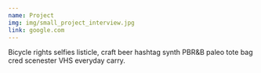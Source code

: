 ```yaml
---
name: Project
img: img/small_project_interview.jpg
link: google.com
---
```

Bicycle rights selfies listicle, craft beer hashtag synth PBR&B paleo tote bag cred scenester VHS everyday carry.